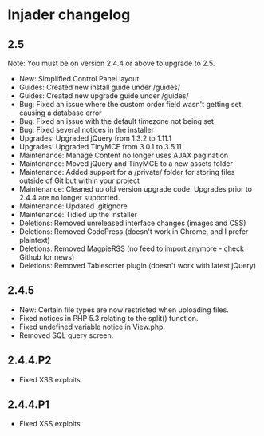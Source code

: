 # Injader changelog

## 2.5

Note: You must be on version 2.4.4 or above to upgrade to 2.5.

* New: Simplified Control Panel layout
* Guides: Created new install guide under /guides/
* Guides: Created new upgrade guide under /guides/
* Bug: Fixed an issue where the custom order field wasn't getting set, causing a database error
* Bug: Fixed an issue with the default timezone not being set
* Bug: Fixed several notices in the installer
* Upgrades: Upgraded jQuery from 1.3.2 to 1.11.1
* Upgrades: Upgraded TinyMCE from 3.0.1 to 3.5.11
* Maintenance: Manage Content no longer uses AJAX pagination
* Maintenance: Moved jQuery and TinyMCE to a new assets folder
* Maintenance: Added support for a /private/ folder for storing files outside of Git but within your project
* Maintenance: Cleaned up old version upgrade code. Upgrades prior to 2.4.4 are no longer supported.
* Maintenance: Updated .gitignore
* Maintenance: Tidied up the installer
* Deletions: Removed unreleased interface changes (images and CSS)
* Deletions: Removed CodePress (doesn't work in Chrome, and I prefer plaintext)
* Deletions: Removed MagpieRSS (no feed to import anymore - check Github for news)
* Deletions: Removed Tablesorter plugin (doesn't work with latest jQuery)

## 2.4.5

* New: Certain file types are now restricted when uploading files.
* Fixed notices in PHP 5.3 relating to the split() function.
* Fixed undefined variable notice in View.php.
* Removed SQL query screen.

## 2.4.4.P2

* Fixed XSS exploits

## 2.4.4.P1

* Fixed XSS exploits

